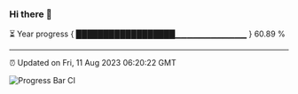 ### Hi there 👋

⏳ Year progress { ██████████████████▁▁▁▁▁▁▁▁▁▁▁▁ } 60.89 %

---

⏰ Updated on Fri, 11 Aug 2023 06:20:22 GMT

![Progress Bar CI](https://github.com/ZhaoGui/ZhaoGui/workflows/Progress%20Bar%20CI/badge.svg)
